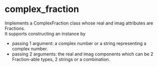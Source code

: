 # complex_fraction
Implements a ComplexFraction class whose real and imag attributes are Fractions.  
It supports constructing an instance by  
- passing 1 argument: a complex number or a string representing a complex number.  
- passing 2 arguments: the real and imag components which can be 2 Fraction-able types, 2 strings or a combination.
